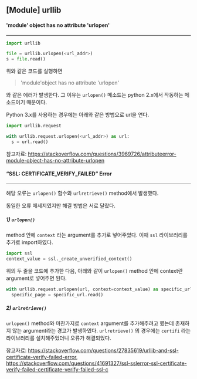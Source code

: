## [Module] urllib

#### 'module' object has no attribute 'urlopen'

------

```python
import urllib

file = urllib.urlopen(<url_addr>)
s = file.read()
```

위와 같은 코드를 실행하면

> 'module'object has no attribute 'urlopen'

와 같은 에러가 발생한다. 그 이유는 `urlopen()` 메소드는 python 2.x에서 작동하는 메소드이기 때문이다.

Python 3.x를 사용하는 경우에는 아래와 같은 방법으로 url을 연다.

```python
import urllib.request

with urllib.request.urlopen(<url_addr>) as url:
  s = url.read()
```



참고자료: https://stackoverflow.com/questions/3969726/attributeerror-module-object-has-no-attribute-urlopen



#### “SSL: CERTIFICATE_VERIFY_FAILED” Error

---

해당 오류는 `urlopen()` 함수와 `urlretrieve()` method에서 발생했다.

동일한 오류 메세지였지만 해결 방법은 서로 달랐다.

##### 1) `urlopen()`

method 안에 `context` 라는 argument를 추가로 넣어주었다. 이때 `ssl` 라이브러리를 추가로 import하였다.

```python
import ssl
context_value = ssl._create_unverified_context()
```

위의 두 줄을 코드에 추가한 다음, 아래와 같이 `urlopen()` method 안에 context란 argument로 넣어주면 된다.

```python
with urllib.request.urlopen(url, context=context_value) as specific_url:
  specific_page = specific_url.read()
```



##### 2) `urlretrieve()`

`urlopen()` method와 마찬가지로 `context` argument를 추가해주려고 헀는데 존재하지 않는 argument라는 경고가 발생하였다. `urlretrieve()` 의 경우에는 `certifi` 라는 라이브러리를 설치해주었더니 오류가 해결되었다.



참고자료: https://stackoverflow.com/questions/27835619/urllib-and-ssl-certificate-verify-failed-error, https://stackoverflow.com/questions/41691327/ssl-sslerror-ssl-certificate-verify-failed-certificate-verify-failed-ssl-c